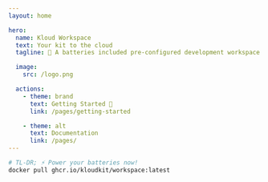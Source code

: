 ```yaml
---
layout: home

hero:
  name: Kloud Workspace
  text: Your kit to the cloud
  tagline: 🔋 A batteries included pre-configured development workspace

  image:
    src: /logo.png

  actions:
    - theme: brand
      text: Getting Started 🚀
      link: /pages/getting-started

    - theme: alt
      text: Documentation
      link: /pages/
---
```


<!-- markdownlint-disable MD041 -->
```sh
# TL-DR; ⚡ Power your batteries now!
docker pull ghcr.io/kloudkit/workspace:latest
```

<!--@include: ./_home.html-->
